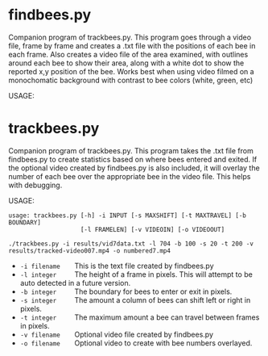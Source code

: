 # findbees.py
Companion program of trackbees.py.  This program goes through a video file, frame by frame and creates a .txt file with the positions of each bee in each frame.  Also creates a video file of the area examined, with outlines around each bee to show their area, along with a white dot to show the reported x,y position of the bee.  Works best when using video filmed on a monochomatic background with contrast to bee colors (white, green, etc)

USAGE:

# trackbees.py
Companion program of trackbees.py.  This program takes the .txt file from findbees.py to create statistics based on where bees entered and exited.  If the optional video created by findbees.py is also included, it will overlay the number of each bee over the appropriate bee in the video file.  This helps with debugging.

USAGE:
```
usage: trackbees.py [-h] -i INPUT [-s MAXSHIFT] [-t MAXTRAVEL] [-b BOUNDARY]
                    [-l FRAMELEN] [-v VIDEOIN] [-o VIDEOOUT]
```
`./trackbees.py -i results/vid7data.txt -l 704 -b 100 -s 20 -t 200 -v results/tracked-video007.mp4 -o numbered7.mp4`
- `-i filename    `This is the text file created by findbees.py
- `-l integer     `The height of a frame in pixels.  This will attempt to be auto detected in a future version.
- `-b integer     `The boundary for bees to enter or exit in pixels.
- `-s integer     `The amount a column of bees can shift left or right in pixels.
- `-t integer     `The maximum amount a bee can travel between frames in pixels.
- `-v filename    `Optional video file created by findbees.py
- `-o filename    `Optional video to create with bee numbers overlayed.
